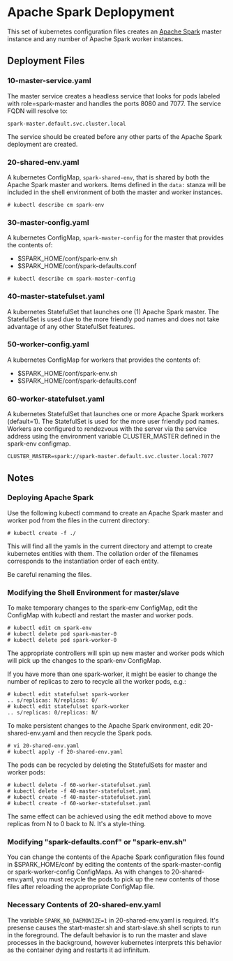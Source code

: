 # Apache Spark Deplopyment

This set of kubernetes configuration files creates an [Apache Spark][1]
master instance and any number of Apache Spark worker instances.

## Deployment Files

### 10-master-service.yaml 

The master service creates a headless service that looks for pods
labeled with role=spark-master and handles the ports 8080 and 7077.
The service FQDN will resolve to:

```
spark-master.default.svc.cluster.local
```
	
The service should be created before any other parts of the Apache
Spark deployment are created.


### 20-shared-env.yaml 

A kubernetes ConfigMap, ```spark-shared-env```, that is shared by both the
Apache Spark master and workers. Items defined in the ```data:```
stanza will be included in the shell environment of both the master
and worker instances.

```
# kubectl describe cm spark-env
```


### 30-master-config.yaml 

A kubernetes ConfigMap, ```spark-master-config``` for the master that
provides the contents of:

- $SPARK_HOME/conf/spark-env.sh
- $SPARK_HOME/conf/spark-defaults.conf

```
# kubectl describe cm spark-master-config
```

### 40-master-statefulset.yaml 

A kubernetes StatefulSet that launches one (1) Apache Spark master.
The StatefulSet is used due to the more friendly pod names and does
not take advantage of any other StatefulSet features.

### 50-worker-config.yaml 

A kubernetes ConfigMap for workers that provides the contents of:
- $SPARK_HOME/conf/spark-env.sh
- $SPARK_HOME/conf/spark-defaults.conf

### 60-worker-statefulset.yaml 

A kubernetes StatefulSet that launches one or more Apache Spark
workers (default=1). The StatefulSet is used for the more user
friendly pod names. Workers are configured to rendezvous with the
server via the service address using the environment variable
CLUSTER_MASTER defined in the spark-env configmap.

```
CLUSTER_MASTER=spark://spark-master.default.svc.cluster.local:7077
```

## Notes

### Deploying Apache Spark

Use the following kubectl command to create an Apache Spark master and
worker pod from the files in the current directory:

```
# kubectl create -f ./
```

This will find all the yamls in the current directory and attempt to
create kubernetes entities with them. The collation order of the
filenames corresponds to the instantiation order of each entity.

Be careful renaming the files.


### Modifying the Shell Environment for master/slave

To make temporary changes to the spark-env ConfigMap, 
edit the ConfigMap with kubectl and restart the master
and worker pods.

```
# kubectl edit cm spark-env
# kubectl delete pod spark-master-0
# kubectl delete pod spark-worker-0
```

The appropriate controllers will spin up new master and worker
pods which will pick up the changes to the spark-env ConfigMap.

If you have more than one spark-worker, it might be easier to change
the number of replicas to zero to recycle all the worker pods, e.g.:

```
# kubectl edit statefulset spark-worker
.. s/replicas: N/replicas: 0/
# kubectl edit statefulset spark-worker
.. s/replicas: 0/replicas: N/
```

To make persistent changes to the Apache Spark environment, edit
20-shared-env.yaml and then recycle the Spark pods.

```
# vi 20-shared-env.yaml
# kubectl apply -f 20-shared-env.yaml
```

The pods can be recycled by deleting the StatefulSets for master
and worker pods:
```
# kubectl delete -f 60-worker-statefulset.yaml
# kubectl delete -f 40-master-statefulset.yaml
# kubectl create -f 40-master-statefulset.yaml
# kubectl create -f 60-worker-statefulset.yaml
```

The same effect can be achieved using the edit method above to
move replicas from N to 0 back to N. It's a style-thing.


### Modifying "spark-defaults.conf" or "spark-env.sh"

You can change the contents of the Apache Spark configuration files
found in $SPARK_HOME/conf by editing the contents of the
spark-master-config or spark-worker-config ConfigMaps. As with changes
to 20-shared-env.yaml, you must recycle the pods to pick up the new
contents of those files after reloading the appropriate ConfigMap
file.


### Necessary Contents of 20-shared-env.yaml

The variable ```SPARK_NO_DAEMONIZE=1``` in 20-shared-env.yaml is
required. It's presense causes the start-master.sh and start-slave.sh
shell scripts to run in the foreground. The default behavior is to run
the master and slave processes in the background, however kubernetes
interprets this behavior as the container dying and restarts it ad
infinitum.

[1]: https://spark.apache.org

